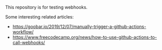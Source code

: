 This repository is for testing webhooks.

Some interesting related articles:

- https://goobar.io/2019/12/07/manually-trigger-a-github-actions-workflow/
- https://www.freecodecamp.org/news/how-to-use-github-actions-to-call-webhooks/
